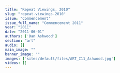 ```yaml
---
title: "Repeat Viewings, 2010"
slug: "repeat-viewings-2010"
issue: "Commencement"
issue_full_name: "Commencement 2011"
year: "2011"
date: "2011-06-01"
authors: ['Dan Ashwood']
section: "art"
audio: []
main_image: ""
banner_image: ""
images: ['sites/default/files/ART_C11_Ashwood.jpg']
videos: []
---
```

